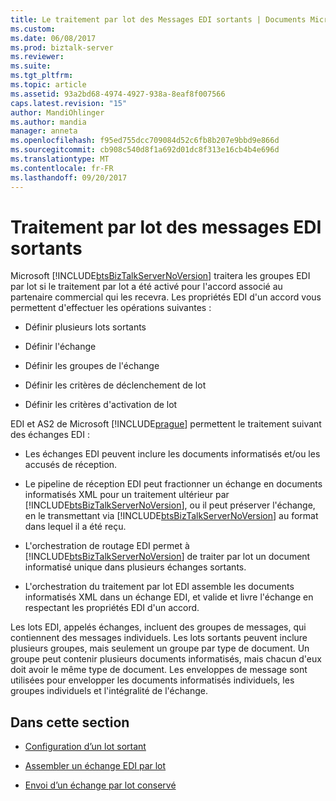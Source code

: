 ```yaml
---
title: Le traitement par lot des Messages EDI sortants | Documents Microsoft
ms.custom: 
ms.date: 06/08/2017
ms.prod: biztalk-server
ms.reviewer: 
ms.suite: 
ms.tgt_pltfrm: 
ms.topic: article
ms.assetid: 93a2bd68-4974-4927-938a-8eaf8f007566
caps.latest.revision: "15"
author: MandiOhlinger
ms.author: mandia
manager: anneta
ms.openlocfilehash: f95ed755dcc709084d52c6fb8b207e9bbd9e866d
ms.sourcegitcommit: cb908c540d8f1a692d01dc8f313e16cb4b4e696d
ms.translationtype: MT
ms.contentlocale: fr-FR
ms.lasthandoff: 09/20/2017
---
```

# <a name="batching-outgoing-edi-messages"></a>Traitement par lot des messages EDI sortants
Microsoft [!INCLUDE[btsBizTalkServerNoVersion](../includes/btsbiztalkservernoversion-md.md)] traitera les groupes EDI par lot si le traitement par lot a été activé pour l'accord associé au partenaire commercial qui les recevra. Les propriétés EDI d'un accord vous permettent d'effectuer les opérations suivantes :  
  
-   Définir plusieurs lots sortants  
  
-   Définir l'échange  
  
-   Définir les groupes de l'échange  
  
-   Définir les critères de déclenchement de lot  
  
-   Définir les critères d'activation de lot  
  
 EDI et AS2 de Microsoft [!INCLUDE[prague](../includes/prague-md.md)] permettent le traitement suivant des échanges EDI :  
  
-   Les échanges EDI peuvent inclure les documents informatisés et/ou les accusés de réception.  
  
-   Le pipeline de réception EDI peut fractionner un échange en documents informatisés XML pour un traitement ultérieur par [!INCLUDE[btsBizTalkServerNoVersion](../includes/btsbiztalkservernoversion-md.md)], ou il peut préserver l'échange, en le transmettant via [!INCLUDE[btsBizTalkServerNoVersion](../includes/btsbiztalkservernoversion-md.md)] au format dans lequel il a été reçu.  
  
-   L'orchestration de routage EDI permet à [!INCLUDE[btsBizTalkServerNoVersion](../includes/btsbiztalkservernoversion-md.md)] de traiter par lot un document informatisé unique dans plusieurs échanges sortants.  
  
-   L'orchestration du traitement par lot EDI assemble les documents informatisés XML dans un échange EDI, et valide et livre l'échange en respectant les propriétés EDI d'un accord.  
  
 Les lots EDI, appelés échanges, incluent des groupes de messages, qui contiennent des messages individuels. Les lots sortants peuvent inclure plusieurs groupes, mais seulement un groupe par type de document. Un groupe peut contenir plusieurs documents informatisés, mais chacun d'eux doit avoir le même type de document. Les enveloppes de message sont utilisées pour envelopper les documents informatisés individuels, les groupes individuels et l'intégralité de l'échange.  
  
## <a name="in-this-section"></a>Dans cette section  
  
-   [Configuration d’un lot sortant](../core/configuring-an-outgoing-batch.md)  
  
-   [Assembler un échange EDI par lot](../core/assembling-a-batched-edi-interchange.md)  
  
-   [Envoi d’un échange par lot conservé](../core/sending-a-preserved-batch-interchange.md)